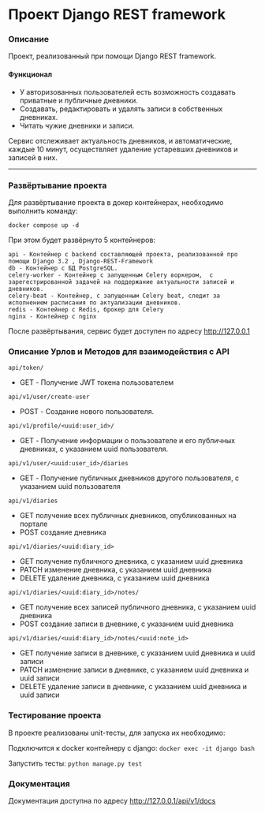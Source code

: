 # Проект Django REST framework

### Описание

Проект, реализованный при помощи Django REST framework.


#### **Функционал**
- У авторизованных пользователей есть возможность создавать приватные и публичные дневники.
- Создавать, редактировать и удалять записи в собственных дневниках.
- Читать чужие дневники и записи.

Сервис отслеживает актуальность дневников, и автоматические, каждые 10 минут, осуществляет удаление устаревших дневников и записей в них.

-------------
### Развёртывание проекта
Для развёртывание проекта в докер контейнерах, необходимо выполнить команду:

	docker compose up -d

При этом будет развёрнуто 5 контейнеров:

	api - Контейнер с backend составляющей проекта, реализованной про помощи Django 3.2 , Django-REST-Framework
	db - Контейнер с БД PostgreSQL.
	celery-worker - Контейнер с запущенным Celery воркером,  с зарегестрированной задачей на поддержание актуальности записей и дневников.
	celery-beat - Контейнер, с запущенным Celery beat, следит за исполнением расписания по актуализации дневников.
	redis - Контейнер с Redis, брокер для Celery
    nginx - Контейнер с nginx

После развёртывания, сервис будет доступен по адресу http://127.0.0.1

### Описание Урлов и Методов для взаимодействия с API

`api/token/`
- GET - Получение JWT токена пользователем

`api/v1/user/create-user`
- POST - Создание нового пользователя.

`api/v1/profile/<uuid:user_id>/`
- GET - Получение информации о пользователе и его публичных дневниках, с указанием uuid пользователя.

`api/v1/user/<uuid:user_id>/diaries`
- GET - Получение публичных дневников другого пользователя, с указанием uuid пользователя

`api/v1/diaries`
- GET получение всех публичных дневников, опубликованных на портале
- POST создание дневника

`api/v1/diaries/<uuid:diary_id>`
- GET получение публичного дневника, с указанием uuid дневника
- PATCH изменение дневника, с указанием uuid дневника
- DELETE удаление дневника, с указанием uuid дневника

`api/v1/diaries/<uuid:diary_id>/notes/`
- GET получение всех записей публичного дневника, с указанием uuid дневника
- POST создание записи в дневнике, с указанием uuid дневника

`api/v1/diaries/<uuid:diary_id>/notes/<uuid:note_id>`
- GET получение записи в дневнике, с указанием uuid дневника и uuid записи
- PATCH изменение записи в дневнике, с указанием uuid дневника и uuid записи
- DELETE удаление записи в дневнике, с указанием uuid дневника и uuid записи

### Тестирование проекта

В проекте реализованы unit-тесты, для запуска их необходимо:

Подключится к docker контейнеру с django:
`docker exec -it django bash`

Запустить тесты:
`python manage.py test`

### Документация

Документация доступна по адресу 
http://127.0.0.1/api/v1/docs

